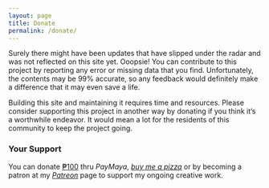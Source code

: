 ```yaml
---
layout: page
title: Donate
permalink: /donate/
---
```


Surely there might have been updates that have slipped under the radar and was not reflected on this site yet. Ooopsie! You can contribute to this project by reporting any error or missing data that you find. Unfortunately, the contents may be 99% accurate, so any feedback would definitely make a difference that it may even save a life.

Building this site and maintaining it requires time and resources. Please consider supporting this project in another way by donating if you think it’s a worthwhile endeavor. It would mean a lot for the residents of this community to keep the project going.

### Your Support
You can donate [₱100][paymaya-100] thru <em>PayMaya</em>, <em>[buy me a pizza][buymeacoffee]</em> or by becoming a patron at my <em>[Patreon][patreon]</em> page to support my ongoing creative work.


[paymaya-100]: https://www.paymaya.com/app/sendmoney?p=eyJyIjoiKzYzOTE4OTE4ODE3MyIsInQiOiJQQVlNQVlBIiwiYyI6IlBIUCIsImEiOiIxMDAuMCJ9

[buymeacoffee]: https://buymeacoff.ee/jerbau

[patreon]: https://www.patreon.com/jerbau



